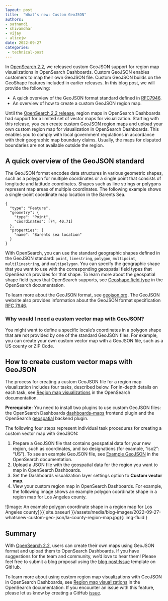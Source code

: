 ```yaml
---
layout: post
title:  "What’s new: Custom GeoJSON"
authors:
- satnandi
- shivamdhar
- vijay
- alicejw
date: 2022-09-27
categories:
 - technical-post
---
```


In [OpenSearch 2.2](https://opensearch.org/blog/releases/2022/08/opensearch-2-2-is-now-available/), we released custom GeoJSON support for region map visualizations in OpenSearch Dashboards. Custom GeoJSON enables customers to map their own GeoJSON file. Custom GeoJSON builds on the GeoShape features included in earlier releases. In this blog post, we will provide the following:

* A quick overview of the GeoJSON format standard defined in [RFC7946](https://www.rfc-editor.org/rfc/rfc7946).
* An overview of how to create a custom GeoJSON region map.

Until the [OpenSearch 2.2 release](https://opensearch.org/blog/releases/2022/08/opensearch-2-2-is-now-available/), region maps in OpenSearch Dashboards had support for a limited set of vector maps for visualization. Starting with this release, you can create [custom GeoJSON region maps](https://github.com/opensearch-project/geospatial/issues/122) and upload your own custom region map for visualization in OpenSearch Dashboards. This enables you to comply with local government regulations in accordance with their geographic map boundary claims. Usually, the maps for disputed boundaries are not available outside the region.

## **A quick overview of the GeoJSON standard**

The GeoJSON format encodes data structures in various geometric shapes, such as a polygon for multiple coordinates or a single point that consists of longitude and latitude coordinates. Shapes such as line strings or polygons represent map areas of multiple coordinates. The following example shows a single-point coordinate map location in the Barents Sea.

```
{
  "type": "Feature",
  "geometry": {
    "type": "Point",
    "coordinates": [74, 40.71]
  },
  "properties": {
    "name": "Barents sea location"
  }
}
```

With OpenSearch, you can use the standard geographic shapes defined in the GeoJSON standard: `point`, `linestring`, `polygon`, `multipoint`, `multilinestring`, and `multipolygon`. You can specify the geographic shape that you want to use with the corresponding geospatial field types that OpenSearch provides for that shape. To learn more about the geospatial shape field types that OpenSearch supports, see [Geoshape field type](https://opensearch.org/docs/latest/opensearch/supported-field-types/geo-shape/) in the OpenSearch documentation.

To learn more about the GeoJSON format, see [geojson.org](https://geojson.org/). The GeoJSON website also provides information about the GeoJSON format specification [RFC 7946](https://www.rfc-editor.org/rfc/rfc7946).

### Why would I need a custom vector map with GeoJSON?

You might want to define a specific locale’s coordinates in a polygon shape that are not provided by one of the standard GeoJSON files. For example, you can create your own custom vector map with a GeoJSON file, such as a US county or ZIP Code.

## How to create custom vector maps with GeoJSON

The process for creating a custom GeoJSON file for a region map visualization includes four tasks, described below. For in-depth details on each task, see [Region map visualizations](https://opensearch.org/docs/latest/dashboards/geojson-regionmaps/) in the OpenSearch documentation.

**Prerequisite:** You need to install two plugins to use custom GeoJSON files: the OpenSearch Dashboards [dashboards-maps](https://github.com/opensearch-project/dashboards-maps) frontend plugin and the OpenSearch [geospatial](https://github.com/opensearch-project/geospatial) backend plugin.

The following four steps represent individual task procedures for creating a custom vector map with GeoJSON:

1. Prepare a GeoJSON file that contains geospatial data for your new region, such as coordinates, and iso designations (for example, “iso2”: “US”). To see an example GeoJSON file, see [Example GeoJSON](https://opensearch.org/docs/latest/dashboards/geojson-regionmaps/#example-geojson-file) in the OpenSearch documentation.
2. Upload a JSON file with the geospatial data for the region you want to map in OpenSearch Dashboards.
3. Set the Dashboards visualization layer settings option to **Custom vector map**.
4. View your custom region map in OpenSearch Dashboards. For example, the following image shows an example polygon coordinate shape in a region map for Los Angeles county.

![Image: An example polygon coordinate shape in a region map for Los Angeles county]({{ site.baseurl }}/assets/media/blog-images/2022-09-27-whatsnew-custom-geo-json/la-county-region-map.jpg){:.img-fluid }

## Summary

With [OpenSearch 2.2](https://opensearch.org/blog/releases/2022/08/opensearch-2-2-is-now-available/), users can create their own maps using GeoJSON format and upload them to OpenSearch Dashboards.
If you have suggestions for the team and community, we’d love to hear them! Please feel free to submit a blog proposal using the [blog post:Issue](https://github.com/opensearch-project/project-website/issues/new?assignees=&labels=new+blog%2C+enhancement&template=blog_post.md&title=) template on GitHub.


To learn more about using custom region map visualizations with GeoJSON in OpenSearch Dashboards, see [Region map visualizations](https://opensearch.org/docs/latest/dashboards/geojson-regionmaps/) in the OpenSearch documentation. If you encounter an issue with this feature, please let us know by creating a GitHub [issue](https://github.com/opensearch-project/OpenSearch/issues).
